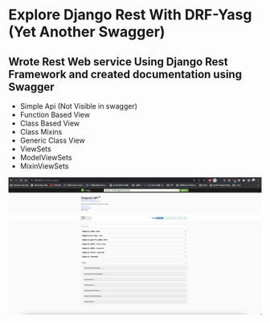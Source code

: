 # Explore Django Rest With DRF-Yasg (Yet Another Swagger)

## Wrote Rest Web service Using Django Rest Framework and created documentation using Swagger

- Simple Api (Not Visible in swagger)
- Function Based View
- Class Based View
- Class Mixins
- Generic Class View
- ViewSets
- ModelViewSets
- MixinViewSets

![Explored Django Rest](screenshots/explored_django_rest.png)